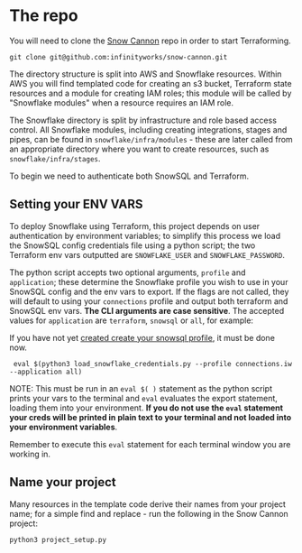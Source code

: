 # The repo

You will need to clone the [Snow Cannon](https://github.com/infinityworks/snow-cannon/) repo in order to start Terraforming.

    git clone git@github.com:infinityworks/snow-cannon.git

The directory structure is split into AWS and Snowflake resources. Within AWS you will find templated code for creating an s3 bucket, Terraform state resources and a module for creating IAM roles; this module will be called by "Snowflake modules" when a resource requires an IAM role.

The Snowflake directory is split by infrastructure and role based access control. All Snowflake modules, including creating integrations, stages and pipes, can be found in `snowflake/infra/modules` - these are later called from an appropriate directory where you want to create resources, such as `snowflake/infra/stages`.

To begin we need to authenticate both SnowSQL and Terraform.

## Setting your ENV VARS

To deploy Snowflake using Terraform, this project depends on user authentication by environment variables; to simplify this process we load the SnowSQL config credentials file using a python script; the two Terraform env vars outputted are `SNOWFLAKE_USER` and `SNOWFLAKE_PASSWORD`.

The python script accepts two optional arguments, `profile` and `application`; these determine the Snowflake profile you wish to use in your SnowSQL config and the env vars to export. If the flags are not called, they will default to using your `connections` profile and output both terraform and SnowSQL env vars. **The CLI arguments are case sensitive**. The accepted values for `application` are `terraform`, `snowsql` or `all`, for example:

If you have not yet [created create your snowsql profile](../../102/01-installing-snowsql/README.md), it must be done now.

     eval $(python3 load_snowflake_credentials.py --profile connections.iw --application all)

NOTE: This must be run in an `eval $( )` statement as the python script prints your vars to the terminal and `eval` evaluates the export statement, loading them into your environment. **If you do not use the `eval` statement your creds will be printed in plain text to your terminal and not loaded into your environment variables**.

Remember to execute this `eval` statement for each terminal window you are working in.

## Name your project

Many resources in the template code derive their names from your project name; for a simple find and replace - run the following in the Snow Cannon project:

    python3 project_setup.py
